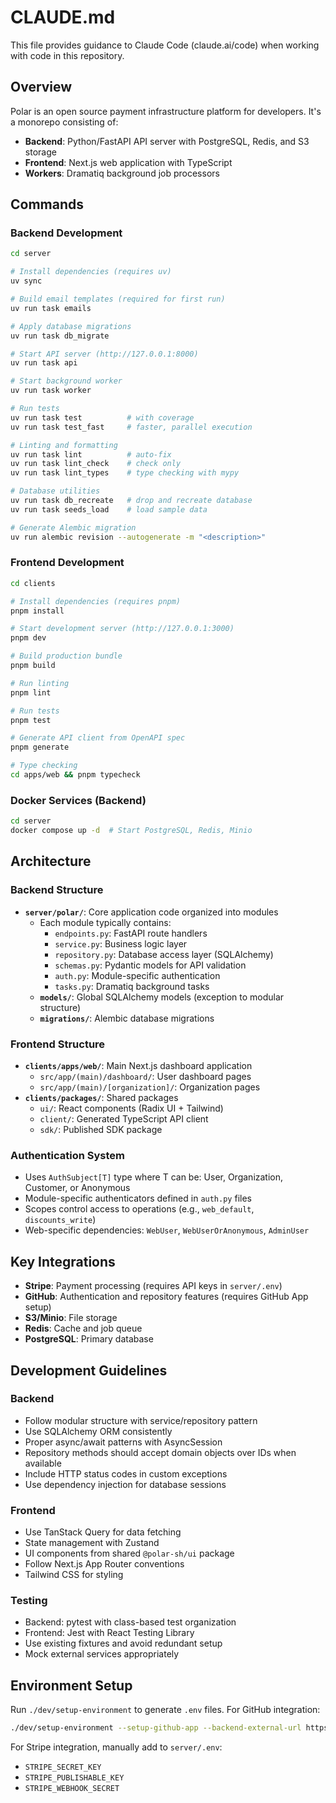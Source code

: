 # CLAUDE.md

This file provides guidance to Claude Code (claude.ai/code) when working with code in this repository.

## Overview

Polar is an open source payment infrastructure platform for developers. It's a monorepo consisting of:
- **Backend**: Python/FastAPI API server with PostgreSQL, Redis, and S3 storage
- **Frontend**: Next.js web application with TypeScript
- **Workers**: Dramatiq background job processors

## Commands

### Backend Development

```bash
cd server

# Install dependencies (requires uv)
uv sync

# Build email templates (required for first run)
uv run task emails

# Apply database migrations
uv run task db_migrate

# Start API server (http://127.0.0.1:8000)
uv run task api

# Start background worker
uv run task worker

# Run tests
uv run task test          # with coverage
uv run task test_fast     # faster, parallel execution

# Linting and formatting
uv run task lint          # auto-fix
uv run task lint_check    # check only
uv run task lint_types    # type checking with mypy

# Database utilities
uv run task db_recreate   # drop and recreate database
uv run task seeds_load    # load sample data

# Generate Alembic migration
uv run alembic revision --autogenerate -m "<description>"
```

### Frontend Development

```bash
cd clients

# Install dependencies (requires pnpm)
pnpm install

# Start development server (http://127.0.0.1:3000)
pnpm dev

# Build production bundle
pnpm build

# Run linting
pnpm lint

# Run tests
pnpm test

# Generate API client from OpenAPI spec
pnpm generate

# Type checking
cd apps/web && pnpm typecheck
```

### Docker Services (Backend)

```bash
cd server
docker compose up -d  # Start PostgreSQL, Redis, Minio
```

## Architecture

### Backend Structure
- **`server/polar/`**: Core application code organized into modules
  - Each module typically contains:
    - `endpoints.py`: FastAPI route handlers
    - `service.py`: Business logic layer
    - `repository.py`: Database access layer (SQLAlchemy)
    - `schemas.py`: Pydantic models for API validation
    - `auth.py`: Module-specific authentication
    - `tasks.py`: Dramatiq background tasks
  - **`models/`**: Global SQLAlchemy models (exception to modular structure)
  - **`migrations/`**: Alembic database migrations

### Frontend Structure
- **`clients/apps/web/`**: Main Next.js dashboard application
  - `src/app/(main)/dashboard/`: User dashboard pages
  - `src/app/(main)/[organization]/`: Organization pages
- **`clients/packages/`**: Shared packages
  - `ui/`: React components (Radix UI + Tailwind)
  - `client/`: Generated TypeScript API client
  - `sdk/`: Published SDK package

### Authentication System
- Uses `AuthSubject[T]` type where T can be: User, Organization, Customer, or Anonymous
- Module-specific authenticators defined in `auth.py` files
- Scopes control access to operations (e.g., `web_default`, `discounts_write`)
- Web-specific dependencies: `WebUser`, `WebUserOrAnonymous`, `AdminUser`

## Key Integrations
- **Stripe**: Payment processing (requires API keys in `server/.env`)
- **GitHub**: Authentication and repository features (requires GitHub App setup)
- **S3/Minio**: File storage
- **Redis**: Cache and job queue
- **PostgreSQL**: Primary database

## Development Guidelines

### Backend
- Follow modular structure with service/repository pattern
- Use SQLAlchemy ORM consistently
- Proper async/await patterns with AsyncSession
- Repository methods should accept domain objects over IDs when available
- Include HTTP status codes in custom exceptions
- Use dependency injection for database sessions

### Frontend
- Use TanStack Query for data fetching
- State management with Zustand
- UI components from shared `@polar-sh/ui` package
- Follow Next.js App Router conventions
- Tailwind CSS for styling

### Testing
- Backend: pytest with class-based test organization
- Frontend: Jest with React Testing Library
- Use existing fixtures and avoid redundant setup
- Mock external services appropriately

## Environment Setup

Run `./dev/setup-environment` to generate `.env` files. For GitHub integration:
```bash
./dev/setup-environment --setup-github-app --backend-external-url https://yourdomain.ngrok.dev
```

For Stripe integration, manually add to `server/.env`:
- `STRIPE_SECRET_KEY`
- `STRIPE_PUBLISHABLE_KEY`
- `STRIPE_WEBHOOK_SECRET`